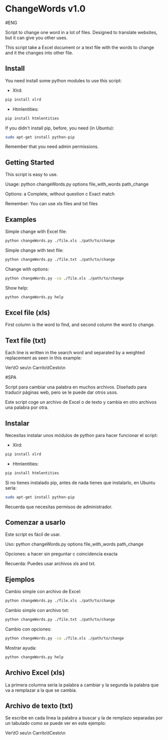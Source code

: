 # ChangeWords v1.0

#ENG

Script to change one word in a lot of files.
Designed to translate websites, but it can give you other uses.

This script take a Excel document or a text file with the words to change and it the changes into other file.

## Install
You need install some python modules to use this script:

* Xlrd:
```bash
pip install xlrd
```

* Htmlentities:
```bash
pip install htmlentities
```

If you didn't install pip, before, you need (in Ubuntu):
```bash
sudo apt-get install python-pip
```

Remember that you need admin permissions.
   
## Getting Started
This script is easy to use.

Usage:
	python changeWords.py options file_with_words path_change

Options:
	a	Complete, without question
	c	Exact match

Remember: You can use xls files and txt files

## Examples

Simple change with Excel file:

```bash
python changeWords.py ./file.xls ./path/to/change
```


Simple change with text file:

```bash
python changeWords.py ./file.txt ./path/to/change
```

Change with options:

```bash
python changeWords.py -ca ./file.xls ./path/to/change
```

Show help:

```bash
python changeWords.py help
```

## Excel file (xls)

First column is the word to find, and second column the word to change.

## Text file (txt)

Each line is written in the search word and separated by a weighted replacement as seen in this example:

Ver\tO seu\n
Carrito\tCesto\n

#SPA

Script para cambiar una palabra en muchos archivos.
Diseñado para traducir páginas web, pero se le puede dar otros usos.

Este script coge un archivo de Excel o de texto y cambia en otro archivos una palabra por otra.

## Instalar
Necesitas instalar unos módulos de python para hacer funcionar el script:

* Xlrd:
```bash
pip install xlrd
```

* Htmlentities:
```bash
pip install htmlentities
```

Si no tienes instalado pip, antes de nada tienes que instalarlo, en Ubuntu sería:
```bash
sudo apt-get install python-pip
```

Recuerda que necesitas permisos de administrador.
   
## Comenzar a usarlo
Este script es fácil de usar.

Uso:
	python changeWords.py options file_with_words path_change

Opciones:
	a	hacer sin preguntar
	c	coincidencia exacta

Recuerda: Puedes usar archivos xls and txt.

## Ejemplos

Cambio simple con archivo de Excel:

```bash
python changeWords.py ./file.xls ./path/to/change
```


Cambio simple con archivo txt:

```bash
python changeWords.py ./file.txt ./path/to/change
```

Cambio con opciones:

```bash
python changeWords.py -ca ./file.xls ./path/to/change
```

Mostrar ayuda:

```bash
python changeWords.py help
```

## Archivo Excel (xls)

La primera columna sería la palabra a cambiar y la segunda la palabra que va a remplazar a la que se cambia.

## Archivo de texto (txt)

Se escribe en cada línea la palabra a buscar y la de remplazo separadas por un tabulado como se puede ver en este ejemplo:

Ver\tO seu\n
Carrito\tCesto\n
